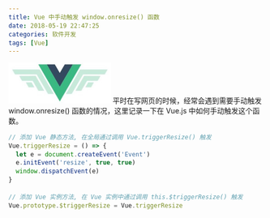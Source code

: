 ```yaml
---
title: Vue 中手动触发 window.onresize() 函数
date: 2018-05-19 22:47:25
categories: 软件开发
tags: [Vue]
---
```

<img src="https://raw.githubusercontent.com/CS-Tao/github-content/master/contents/blog/image/others/05.png" width="40%" height="40%">
平时在写网页的时候，经常会遇到需要手动触发 window.onresize() 函数的情况，这里记录一下在 Vue.js 中如何手动触发这个函数。

``` JavaScript
// 添加 Vue 静态方法, 在全局通过调用 Vue.triggerResize() 触发
Vue.triggerResize = () => {
  let e = document.createEvent('Event')
  e.initEvent('resize', true, true)
  window.dispatchEvent(e)
}

// 添加 Vue 实例方法, 在 Vue 实例中通过调用 this.$triggerResize() 触发
Vue.prototype.$triggerResize = Vue.triggerResize
```
